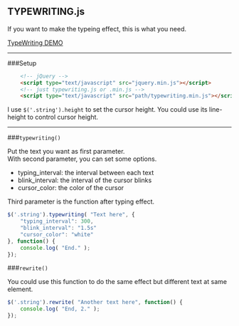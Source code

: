 ## TYPEWRITING.js

If you want to make the typeing effect, this is what you need.

[TypeWriting DEMO](http://github.eddiewen.me/TypeWriting.js/)

----
###Setup
~~~html
	<!-- jQuery -->
	<script type="text/javascript" src="jquery.min.js"></script>
	<!-- just typewriting.js or .min.js -->
	<script type="text/javascript" src="path/typewriting.min.js"></script>
~~~
I use `$('.string').height` to set the cursor height. You could use its line-height to control cursor height. 

----

###`typewriting()`

Put the text you want as first parameter.  
With second parameter, you can set some options.

* typing_interval: the interval between each text
* blink_interval: the interval of the cursor blinks
* cursor_color: the color of the cursor

Third parameter is the function after typing effect.

~~~javascript
$('.string').typewriting( "Text here", {
	"typing_interval": 300,
	"blink_interval": "1.5s"
	"cursor_color": "white"
}, function() {
	console.log( "End." );
});
~~~

###`rewrite()`

You could use this function to do the same effect but different text at same element.

~~~javascript
$('.string').rewrite( "Another text here", function() {
	console.log( "End, 2." );
});
~~~
